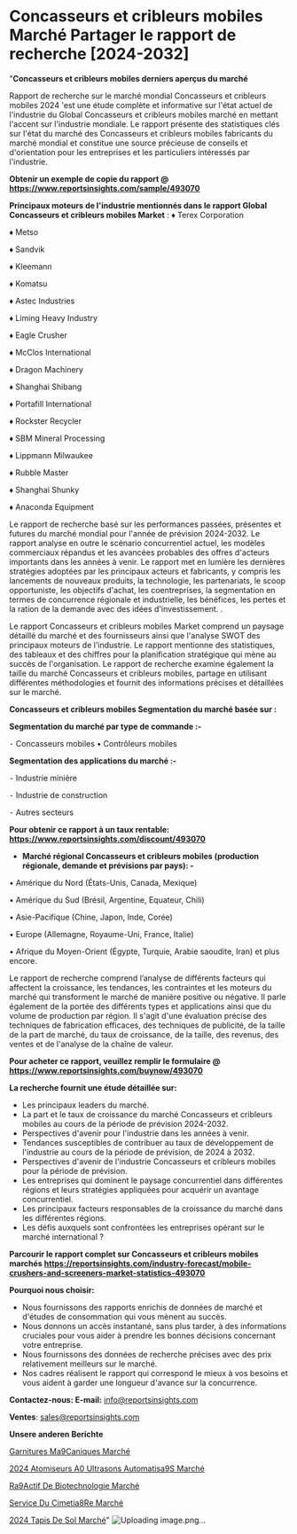 # Concasseurs et cribleurs mobiles Marché Partager le rapport de recherche [2024-2032]

"<strong>Concasseurs et cribleurs mobiles derniers aperçus du marché</strong>

Rapport de recherche sur le marché mondial Concasseurs et cribleurs mobiles 2024 'est une étude complète et informative sur l'état actuel de l'industrie du Global Concasseurs et cribleurs mobiles marché en mettant l'accent sur l'industrie mondiale. Le rapport présente des statistiques clés sur l'état du marché des Concasseurs et cribleurs mobiles fabricants du marché mondial et constitue une source précieuse de conseils et d'orientation pour les entreprises et les particuliers intéressés par l'industrie.

<strong>Obtenir un exemple de copie du rapport @ <a href=https://www.reportsinsights.com/sample/493070>https://www.reportsinsights.com/sample/493070</a></strong>

<strong>Principaux moteurs de l'industrie mentionnés dans le rapport Global Concasseurs et cribleurs mobiles Market</strong> :
♦ Terex Corporation

♦ Metso

♦ Sandvik

♦ Kleemann

♦ Komatsu

♦ Astec Industries

♦ Liming Heavy Industry

♦ Eagle Crusher

♦ McClos International

♦ Dragon Machinery

♦ Shanghai Shibang

♦ Portafill International

♦ Rockster Recycler

♦ SBM Mineral Processing

♦ Lippmann Milwaukee

♦ Rubble Master

♦ Shanghai Shunky

♦ Anaconda Equipment

Le rapport de recherche basé sur les performances passées, présentes et futures du marché mondial pour l'année de prévision 2024-2032. Le rapport analyse en outre le scénario concurrentiel actuel, les modèles commerciaux répandus et les avancées probables des offres d'acteurs importants dans les années à venir. Le rapport met en lumière les dernières stratégies adoptées par les principaux acteurs et fabricants, y compris les lancements de nouveaux produits, la technologie, les partenariats, le scoop opportuniste, les objectifs d'achat, les coentreprises, la segmentation en termes de concurrence régionale et industrielle, les bénéfices, les pertes et la ration de la demande avec des idées d'investissement. .

Le rapport Concasseurs et cribleurs mobiles Market comprend un paysage détaillé du marché et des fournisseurs ainsi que l'analyse SWOT des principaux moteurs de l'industrie. Le rapport mentionne des statistiques, des tableaux et des chiffres pour la planification stratégique qui mène au succès de l'organisation. Le rapport de recherche examine également la taille du marché Concasseurs et cribleurs mobiles, partage en utilisant différentes méthodologies et fournit des informations précises et détaillées sur le marché.

<strong>Concasseurs et cribleurs mobiles Segmentation du marché basée sur :</strong>

<strong>Segmentation du marché par type de commande :-</strong>

⁃ Concasseurs mobiles
• Contrôleurs mobiles

<strong>Segmentation des applications du marché :-</strong>

⁃ Industrie minière

⁃ Industrie de construction

⁃ Autres secteurs

<strong>Pour obtenir ce rapport à un taux rentable: <a href=https://www.reportsinsights.com/discount/493070>https://www.reportsinsights.com/discount/493070</a></strong>
<ul>
  <li><strong>Marché régional Concasseurs et cribleurs mobiles (production régionale, demande et prévisions par pays): -</strong></li>
</ul>
• Amérique du Nord (États-Unis, Canada, Mexique)

• Amérique du Sud (Brésil, Argentine, Equateur, Chili)

• Asie-Pacifique (Chine, Japon, Inde, Corée)

• Europe (Allemagne, Royaume-Uni, France, Italie)

• Afrique du Moyen-Orient (Égypte, Turquie, Arabie saoudite, Iran) et plus encore.

Le rapport de recherche comprend l’analyse de différents facteurs qui affectent la croissance, les tendances, les contraintes et les moteurs du marché qui transforment le marché de manière positive ou négative. Il parle également de la portée des différents types et applications ainsi que du volume de production par région. Il s'agit d'une évaluation précise des techniques de fabrication efficaces, des techniques de publicité, de la taille de la part de marché, du taux de croissance, de la taille, des revenus, des ventes et de l'analyse de la chaîne de valeur.

<strong>Pour acheter ce rapport, veuillez remplir le formulaire @   <a href=https://www.reportsinsights.com/buynow/493070>https://www.reportsinsights.com/buynow/493070</a></strong>

<strong>La recherche fournit une étude détaillée sur:</strong>
<ul>
  <li>Les principaux leaders du marché.</li>
  <li>La part et le taux de croissance du marché Concasseurs et cribleurs mobiles au cours de la période de prévision 2024-2032.</li>
  <li>Perspectives d'avenir pour l'industrie dans les années à venir.</li>
  <li>Tendances susceptibles de contribuer au taux de développement de l'industrie au cours de la période de prévision, de 2024 à 2032.</li>
  <li>Perspectives d'avenir de l'industrie Concasseurs et cribleurs mobiles pour la période de prévision.</li>
  <li>Les entreprises qui dominent le paysage concurrentiel dans différentes régions et leurs stratégies appliquées pour acquérir un avantage concurrentiel.</li>
  <li>Les principaux facteurs responsables de la croissance du marché dans les différentes régions.</li>
  <li>Les défis auxquels sont confrontées les entreprises opérant sur le marché international ?</li>
</ul>

<strong>Parcourir le rapport complet sur Concasseurs et cribleurs mobiles marchés <a href=https://reportsinsights.com/industry-forecast/mobile-crushers-and-screeners-market-statistics-493070>https://reportsinsights.com/industry-forecast/mobile-crushers-and-screeners-market-statistics-493070</a></strong>

<strong>Pourquoi nous choisir:</strong>
<ul>
  <li>Nous fournissons des rapports enrichis de données de marché et d'études de consommation qui vous mènent au succès.</li>
  <li>Nous donnons un accès instantané, sans plus tarder, à des informations cruciales pour vous aider à prendre les bonnes décisions concernant votre entreprise.</li>
  <li>Nous fournissons des données de recherche précises avec des prix relativement meilleurs sur le marché.</li>
  <li>Nos cadres réalisent le rapport qui correspond le mieux à vos besoins et vous aident à garder une longueur d'avance sur la concurrence.</li>
</ul>
<strong>Contactez-nous:
</strong><strong>E-mail:</strong> <a href=mailto:info@reportsinsights.com>info@reportsinsights.com</a>

<strong>Ventes</strong>: <a href=mailto:sales@reportsinsights.com>sales@reportsinsights.com</a>

<strong>Unsere anderen Berichte</strong>

<a href=https://www.linkedin.com/pulse/garnitures-m%C3%A9caniques-march%C3%A9-2024-part-croissance-9qdqc/>Garnitures Ma9Caniques Marché</a>

<a href=https://www.linkedin.com/pulse/2024-atomiseurs-%C3%A0-ultrasons-automatis%C3%A9s-march%C3%A9-08qtc/>2024 Atomiseurs A0 Ultrasons Automatisa9S Marché</a>

<a href=https://www.linkedin.com/pulse/r%25C3%25A9actif-de-biotechnologie-march%25C3%25A9paysage-comprenant>Ra9Actif De Biotechnologie Marché</a>

<a href=https://www.linkedin.com/pulse/service-du-cimeti%C3%A8re-march%C3%A9-analyse-historique-ybsqc/>Service Du Cimetia8Re Marché</a>

<a href=https://www.linkedin.com/pulse/2024-tapis-de-sol-march%C3%A9-informations-bas%C3%A9es-rlkjc/>2024 Tapis De Sol Marché</a>"
![Uploading image.png…]()
